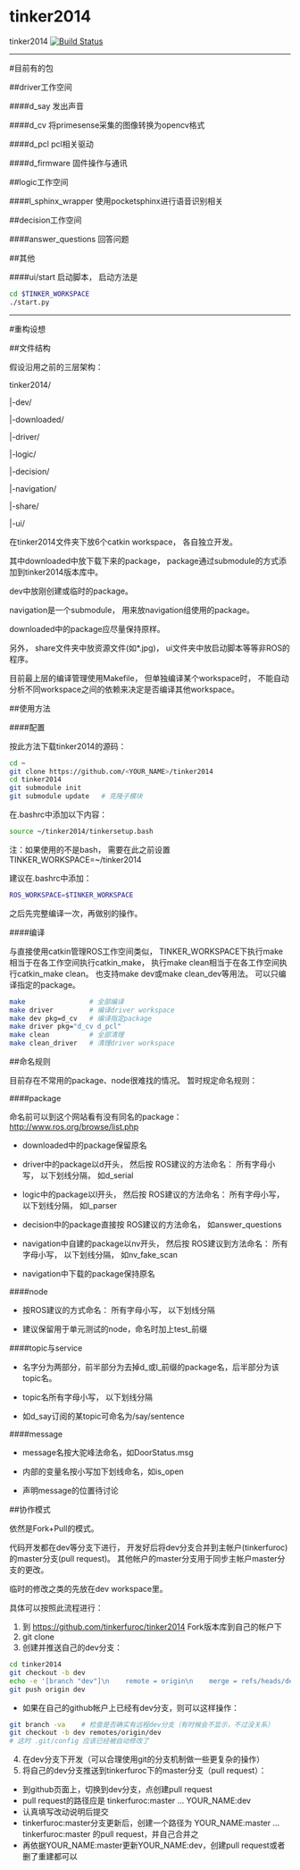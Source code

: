 tinker2014
==========

tinker2014
[![Build Status](https://travis-ci.org/tinkerfuroc/tinker2014.png?branch=master)](https://travis-ci.org/tinkerfuroc/tinker2014)

------

#目前有的包

##driver工作空间

####d_say
发出声音

####d_cv
将primesense采集的图像转换为opencv格式

####d_pcl
pcl相关驱动

####d_firmware
固件操作与通讯

##logic工作空间

####l_sphinx_wrapper
使用pocketsphinx进行语音识别相关

##decision工作空间

####answer_questions
回答问题

##其他

####ui/start
启动脚本，
启动方法是

```bash
cd $TINKER_WORKSPACE
./start.py
```

------

#重构设想

##文件结构

假设沿用之前的三层架构：

tinker2014/

|-dev/

|-downloaded/

|-driver/

|-logic/

|-decision/

|-navigation/

|-share/

|-ui/

在tinker2014文件夹下放6个catkin workspace，
各自独立开发。

其中downloaded中放下载下来的package，
package通过submodule的方式添加到tinker2014版本库中。

dev中放刚创建或临时的package。

navigation是一个submodule，
用来放navigation组使用的package。

downloaded中的package应尽量保持原样。

另外，
share文件夹中放资源文件(如*.jpg)，
ui文件夹中放启动脚本等等非ROS的程序。

目前最上层的编译管理使用Makefile，
但单独编译某个workspace时，
不能自动分析不同workspace之间的依赖来决定是否编译其他workspace。

##使用方法

####配置

按此方法下载tinker2014的源码：

```bash
cd ~
git clone https://github.com/<YOUR_NAME>/tinker2014
cd tinker2014
git submodule init
git submodule update   # 克隆子模块
```

在.bashrc中添加以下内容：

```bash
source ~/tinker2014/tinkersetup.bash
```

注：如果使用的不是bash，
需要在此之前设置 TINKER_WORKSPACE=~/tinker2014


建议在.bashrc中添加：

```bash
ROS_WORKSPACE=$TINKER_WORKSPACE
```

之后先完整编译一次，再做别的操作。

####编译

与直接使用catkin管理ROS工作空间类似，
TINKER_WORKSPACE下执行make相当于在各工作空间执行catkin_make，
执行make clean相当于在各工作空间执行catkin_make clean。
也支持make dev或make clean_dev等用法。
可以只编译指定的package。

```bash
make                # 全部编译
make driver         # 编译driver workspace
make dev pkg=d_cv   # 编译指定package
make driver pkg="d_cv d_pcl"
make clean          # 全部清理
make clean_driver   # 清理driver workspace
```

##命名规则

目前存在不常用的package、node很难找的情况。
暂时规定命名规则：

####package

命名前可以到这个网站看有没有同名的package：
http://www.ros.org/browse/list.php

- downloaded中的package保留原名

- driver中的package以d开头，
然后按
ROS建议的方法命名：
所有字母小写，
以下划线分隔，
如d_serial

- logic中的package以l开头，
然后按
ROS建议的方法命名：
所有字母小写，
以下划线分隔，
如l_parser

- decision中的package直接按
ROS建议的方法命名，
如answer_questions

- navigation中自建的package以nv开头，
然后按
ROS建议到方法命名：
所有字母小写，
以下划线分隔，
如nv_fake_scan

- navigation中下载的package保持原名

####node

- 按ROS建议的方式命名：
所有字母小写，
以下划线分隔

- 建议保留用于单元测试的node，命名时加上test_前缀

####topic与service

- 名字分为两部分，前半部分为去掉d_或l_前缀的package名，后半部分为该topic名。

- topic名所有字母小写，
以下划线分隔

- 如d_say订阅的某topic可命名为/say/sentence

####message

- message名按大驼峰法命名，如DoorStatus.msg

- 内部的变量名按小写加下划线命名，如is_open

- 声明message的位置待讨论

##协作模式

依然是Fork+Pull的模式。

代码开发都在dev等分支下进行，
开发好后将dev分支合并到主帐户(tinkerfuroc)的master分支(pull request)。
其他帐户的master分支用于同步主帐户master分支的更改。

临时的修改之类的先放在dev workspace里。


具体可以按照此流程进行：

1. 到 https://github.com/tinkerfuroc/tinker2014 Fork版本库到自己的帐户下
2. git clone
3. 创建并推送自己的dev分支：
  
  ```bash
  cd tinker2014
  git checkout -b dev
  echo -e '[branch "dev"]\n    remote = origin\n    merge = refs/heads/dev' >> .git/config
  git push origin dev
  ```
  - 如果在自己的github帐户上已经有dev分支，则可以这样操作：
  ```bash
  git branch -va    # 检查是否确实有远程dev分支（有时候会不显示，不过没关系）
  git checkout -b dev remotes/origin/dev
  # 这时 .git/config 应该已经被自动修改了
  ```
4. 在dev分支下开发（可以合理使用git的分支机制做一些更复杂的操作）
5. 将自己的dev分支推送到tinkerfuroc下的master分支（pull request）：
  - 到github页面上，切换到dev分支，点创建pull request
  - pull request的路径应是 tinkerfuroc:master  ...  YOUR_NAME:dev
  - 认真填写改动说明后提交
  - tinkerfuroc:master分支更新后，创建一个路径为 YOUR_NAME:master  ...  tinkerfuroc:master 的pull request，并自己合并之
  - 再依据YOUR_NAME:master更新YOUR_NAME:dev，创建pull request或者删了重建都可以

